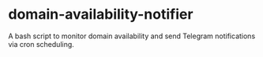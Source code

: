 # domain-availability-notifier
A bash script to monitor domain availability and send Telegram notifications via cron scheduling.
